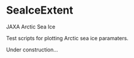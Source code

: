 # SeaIceExtent
JAXA Arctic Sea Ice

Test scripts for plotting Arctic sea ice paramaters.

Under construction...

